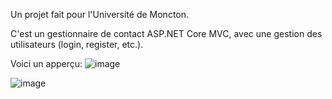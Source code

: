 Un projet fait pour l'Université de Moncton.

C'est un gestionnaire de contact ASP.NET Core MVC, avec une gestion des utilisateurs (login, register, etc.).

Voici un apperçu:
![image](https://github.com/Demorome/WebDev---Projet-Final/assets/69116996/ff10c19c-fcdb-4610-b345-bcd3f4a6a4b5)

![image](https://github.com/Demorome/WebDev---Projet-Final/assets/69116996/a1b09687-ecd0-4a56-9281-0113c58ce5b3)
